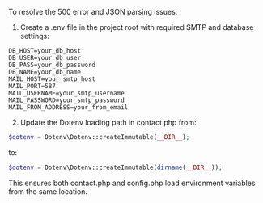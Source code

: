 To resolve the 500 error and JSON parsing issues:

1. Create a .env file in the project root with required SMTP and database settings:

```
DB_HOST=your_db_host
DB_USER=your_db_user
DB_PASS=your_db_password
DB_NAME=your_db_name
MAIL_HOST=your_smtp_host
MAIL_PORT=587
MAIL_USERNAME=your_smtp_username
MAIL_PASSWORD=your_smtp_password
MAIL_FROM_ADDRESS=your_from_email
```

2. Update the Dotenv loading path in contact.php from:
```php
$dotenv = Dotenv\Dotenv::createImmutable(__DIR__);
```
to:
```php
$dotenv = Dotenv\Dotenv::createImmutable(dirname(__DIR__));
```

This ensures both contact.php and config.php load environment variables from the same location.